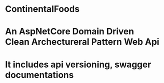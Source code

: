 # ContinentalFoods
# An AspNetCore Domain Driven Clean Archectureral Pattern Web Api
# It includes api versioning, swagger documentations
